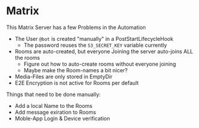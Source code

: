 # Matrix

This Matrix Server has a few Problems in the Automation

* The User `@bot` is created "manually" in a PostStartLifecycleHook
  * The password reuses the `S3_SECRET_KEY` variable currently
* Rooms are auto-created, but everyone Joining the server auto-joins ALL the rooms
  * Figure out how to auto-create rooms without everyone joining
  * Maybe make the Room-names a bit nicer?
* Media-Files are only stored in EmptyDir
* E2E Encryption is not active for Rooms per default

Things that need to be done manually:

* Add a local Name to the Rooms
* Add message exiration to Rooms
* Moble-App Login & Device verification
